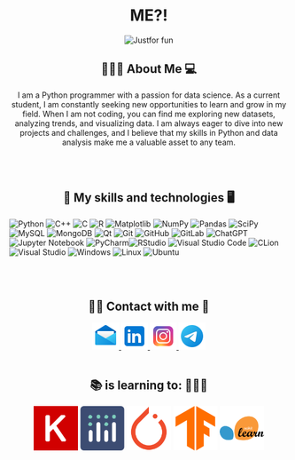 <h1 align="center"> ME?! </h1>
<div align="center" >
<img src = "https://github.com/amirrezahassani/amirrezahassani/assets/140280929/505edd8e-2921-468a-a761-5717013ed7b5.svg" alt="Justfor fun">
<br> 
</div>

<h2 align="center"> 🙋🏽‍♂️ About Me 💻 </h2>
<p align="center"> I am a Python programmer with a passion for data science. As a current student, I am constantly seeking new opportunities to learn and grow in my field. 
When I am not coding, you can find me exploring new datasets, analyzing trends, and visualizing data. I am always eager to dive into new projects and challenges, and I believe that my skills in Python and data analysis make me a valuable asset to any team. </p>
<br>
<br>


<h2 align="center"> 🔧 My skills and technologies 🖥 </h2>

![Python](https://img.shields.io/badge/python-3670A0?style=for-the-badge&logo=python&logoColor=ffdd54) ![C++](https://img.shields.io/badge/c++-%2300599C.svg?style=for-the-badge&logo=c%2B%2B&logoColor=white) 	![C](https://img.shields.io/badge/c-%2300599C.svg?style=for-the-badge&logo=c&logoColor=white) ![R](https://img.shields.io/badge/r-%23276DC3.svg?style=for-the-badge&logo=r&logoColor=white) ![Matplotlib](https://img.shields.io/badge/Matplotlib-%23ffffff.svg?style=for-the-badge&logo=Matplotlib&logoColor=black) ![NumPy](https://img.shields.io/badge/numpy-%23013243.svg?style=for-the-badge&logo=numpy&logoColor=white) ![Pandas](https://img.shields.io/badge/pandas-%23150458.svg?style=for-the-badge&logo=pandas&logoColor=white) ![SciPy](https://img.shields.io/badge/SciPy-%230C55A5.svg?style=for-the-badge&logo=scipy&logoColor=%white) ![MySQL](https://img.shields.io/badge/mysql-%2300f.svg?style=for-the-badge&logo=mysql&logoColor=white) ![MongoDB](https://img.shields.io/badge/MongoDB-%234ea94b.svg?style=for-the-badge&logo=mongodb&logoColor=white) ![Qt](https://img.shields.io/badge/Qt-%23217346.svg?style=for-the-badge&logo=Qt&logoColor=white) 	![Git](https://img.shields.io/badge/git-%23F05033.svg?style=for-the-badge&logo=git&logoColor=white) 	![GitHub](https://img.shields.io/badge/github-%23121011.svg?style=for-the-badge&logo=github&logoColor=white) 	![GitLab](https://img.shields.io/badge/gitlab-%23181717.svg?style=for-the-badge&logo=gitlab&logoColor=white) ![ChatGPT](https://img.shields.io/badge/chatGPT-74aa9c?style=for-the-badge&logo=openai&logoColor=white) ![Jupyter Notebook](https://img.shields.io/badge/jupyter-%23FA0F00.svg?style=for-the-badge&logo=jupyter&logoColor=white) ![PyCharm](https://img.shields.io/badge/pycharm-143?style=for-the-badge&logo=pycharm&logoColor=black&color=black&labelColor=green)![RStudio](https://img.shields.io/badge/RStudio-4285F4?style=for-the-badge&logo=rstudio&logoColor=white) ![Visual Studio Code](https://img.shields.io/badge/Visual%20Studio%20Code-0078d7.svg?style=for-the-badge&logo=visual-studio-code&logoColor=white) ![CLion](https://img.shields.io/badge/CLion-black?style=for-the-badge&logo=clion&logoColor=white) ![Visual Studio](https://img.shields.io/badge/Visual%20Studio-5C2D91.svg?style=for-the-badge&logo=visual-studio&logoColor=white) 	![Windows](https://img.shields.io/badge/Windows-0078D6?style=for-the-badge&logo=windows&logoColor=white) ![Linux](https://img.shields.io/badge/Linux-FCC624?style=for-the-badge&logo=linux&logoColor=black) ![Ubuntu](https://img.shields.io/badge/Ubuntu-E95420?style=for-the-badge&logo=ubuntu&logoColor=white)

<br> 
<br> 

<h2 align="center"> ✍🏼 Contact with me 📱 </h2>
<div align="center">
  <a href="mailto:amirrezahassani.profession@gmail.com">
    <img src="https://github.com/amirrezahassani/amirrezahassani/blob/main/image/icons8-mail-48.png?raw=true" />
  </a>
  <a href="https://linkedin.com/in/amirrezahassanilinkdin">
    <img src="https://github.com/amirrezahassani/amirrezahassani/blob/main/image/icons8-linkedin-48.png?raw=true" />
  </a>
  <a href="https://instagram.com/iamirrezahassani">
    <img src="https://github.com/amirrezahassani/amirrezahassani/blob/main/image/icons8-instagram-48.png?raw=true" />
  </a>
  <a href="https://telegram.me/iamirrezahassani">
    <img src="https://github.com/amirrezahassani/amirrezahassani/blob/main/image/icons8-telegram-48.png?raw=true" />
  </a>
  <br> 
  <br> 
</div>

    

<h2 align="center"> 📚 is learning to: 🧗🏻‍♂️ </h2>

<div align="center" display="flex" justify-content="center" margin="0px 30px">
  <img src="https://github.com/amirrezahassani/amirrezahassani/blob/main/image/Keras.png" width="80" height="80">
  <img src="https://github.com/amirrezahassani/amirrezahassani/blob/main/image/Ploty.png" width="80" height="80">
  <img src="https://github.com/amirrezahassani/amirrezahassani/blob/main/image/PyTorch.png" width="80" height="80">
  <img src="https://github.com/amirrezahassani/amirrezahassani/blob/main/image/TensorFlow.png" width="80" height="80">
  <img src="https://github.com/amirrezahassani/amirrezahassani/blob/main/image/scikit-learn.png" width="80" height="80">
</div>
